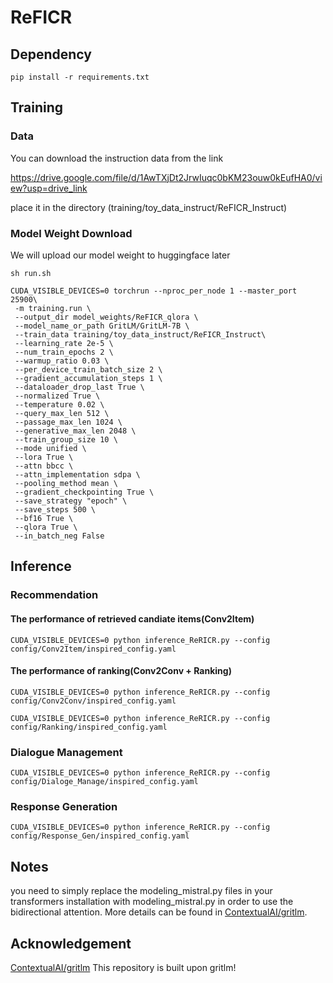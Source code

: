 # ReFICR
## Dependency
`pip install -r requirements.txt`

## Training
### Data
You can download the instruction data from the link

https://drive.google.com/file/d/1AwTXjDt2JrwIuqc0bKM23ouw0kEufHA0/view?usp=drive_link

place it in the directory (training/toy_data_instruct/ReFICR_Instruct)

### Model Weight Download
We will upload our model weight to huggingface later

`sh run.sh`
```
CUDA_VISIBLE_DEVICES=0 torchrun --nproc_per_node 1 --master_port 25900\
 -m training.run \
 --output_dir model_weights/ReFICR_qlora \
 --model_name_or_path GritLM/GritLM-7B \
 --train_data training/toy_data_instruct/ReFICR_Instruct\
 --learning_rate 2e-5 \
 --num_train_epochs 2 \
 --warmup_ratio 0.03 \
 --per_device_train_batch_size 2 \
 --gradient_accumulation_steps 1 \
 --dataloader_drop_last True \
 --normalized True \
 --temperature 0.02 \
 --query_max_len 512 \
 --passage_max_len 1024 \
 --generative_max_len 2048 \
 --train_group_size 10 \
 --mode unified \
 --lora True \
 --attn bbcc \
 --attn_implementation sdpa \
 --pooling_method mean \
 --gradient_checkpointing True \
 --save_strategy "epoch" \
 --save_steps 500 \
 --bf16 True \
 --qlora True \
 --in_batch_neg False
 ```

## Inference
### Recommendation
#### The performance of retrieved candiate items(Conv2Item)
`CUDA_VISIBLE_DEVICES=0 python inference_ReRICR.py --config config/Conv2Item/inspired_config.yaml`
#### The performance of ranking(Conv2Conv + Ranking)
`CUDA_VISIBLE_DEVICES=0 python inference_ReRICR.py --config config/Conv2Conv/inspired_config.yaml`

`CUDA_VISIBLE_DEVICES=0 python inference_ReRICR.py --config config/Ranking/inspired_config.yaml`
### Dialogue Management
`CUDA_VISIBLE_DEVICES=0 python inference_ReRICR.py --config config/Dialoge_Manage/inspired_config.yaml`
### Response Generation
`CUDA_VISIBLE_DEVICES=0 python inference_ReRICR.py --config config/Response_Gen/inspired_config.yaml`

## Notes
you need to simply replace the modeling_mistral.py files in your transformers installation with modeling_mistral.py in order to use the bidirectional attention. More details can be found in [ContextualAI/gritlm](https://github.com/ContextualAI/gritlm).

## Acknowledgement
[ContextualAI/gritlm](https://github.com/ContextualAI/gritlm) This repository is built upon gritlm!
